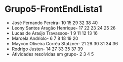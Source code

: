 # Grupo5-FrontEndLista1
* José Fernando Pereira- 10 15 29 32 38 40
* Leony Santos Aragão Henrique- 17 22 23 24 25 26
* Lucas de Araújo Travassos- 1 9 11 12 13 16
* Marcela Andriolo- 6 7 8 18 19 20 
* Maycon Oliveira Corrêa Statzner- 21 28 30 31 34 36
* Rodrigo Justen- 14 27 33 35 37 39
* Atividades resolvidas em grupo- 2 3 4 5 
